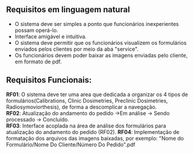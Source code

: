 ## Requisitos em linguagem natural
- O sistema deve ser simples a ponto que funcionários inexperientes possam operá-lo.
- Interface amigável e intuitiva.
- O sistema deve permitir que os funcionários visualizem os formulários enviados pelos clientes por meio da aba "service".
- Os funcionários devem poder baixar as imagens enviadas pelo cliente, em formato de pdf.
## Requisitos Funcionais:
**RF01**: O sistema deve ter uma area que dedicada a organizar os 4 tipos de formulários(Calibrations, Clinic Dosimetries, Preclinic Dosimetries, Radiosymoviorthesis), de forma a descomplicar a navegação. <br>
**RF02**: Atualização do andamento do pedido ->Em análise -> Sendo processado -> Concluído. <br>
**RF03**: Interface acoplada na área de análise dos formulários para atualização do andamento do pedido (RF02).
**RF04**: Implementação de formatação dos arquivos das imagens baixadas, por exemplo: "Nome do Formulário/Nome Do Cliente/Número Do Pedido".pdf
